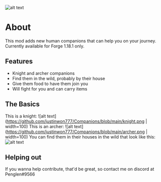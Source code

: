 ![alt text](https://github.com/justinwon777/Companions/blob/main/companions.png)
# About

This mod adds new human companions that can help you on your journey. Currently available for Forge 1.18.1 only.

## Features

- Knight and archer companions
- Find them in the wild, probably by their house
- Give them food to have them join you
- Will fight for you and can carry items

## The Basics

This is a knight: ![alt text](https://github.com/justinwon777/Companions/blob/main/knight.png | width=100)
This is an archer: ![alt text](https://github.com/justinwon777/Companions/blob/main/archer.png | width=100)
You can find them in their houses in the wild that look like this: ![alt text](https://github.com/justinwon777/Companions/blob/main/house.png)


## Helping out

If you wanna help contribute, that'd be great, so contact me on discord at Penglen#9566